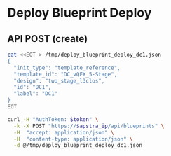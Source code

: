 # Deploy Blueprint Deploy


## API POST (create) 
```bash
cat <<EOT > /tmp/deploy_blueprint_deploy_dc1.json
{
  "init_type": "template_reference",
  "template_id": "DC_vQFX_5-Stage",
  "design": "two_stage_l3clos",
  "id": "DC1",
  "label": "DC1"
}
EOT
```

```bash
curl -H "AuthToken: $token" \
  -k -X POST "https://$apstra_ip/api/blueprints" \
  -H  "accept: application/json" \
  -H  "content-type: application/json" \
  -d @/tmp/deploy_blueprint_deploy_dc1.json
```
